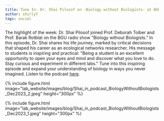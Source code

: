 ```yaml
---
title: Tune In: Dr. Shai Pilosof on -Biology without Biologists- at BGU Radio
author: shirlyf
tags: social
---
```


The highlight of the week: Dr. Shai Pilosof joined Prof. Deborah Toiber and Prof. Barak Rotblat on the BGU radio show "Biology without Biologists."
In this episode, Dr. Shai shares his life journey, marked by critical decisions that shaped his career as an ecological networks researcher.
His message to students is inspiring and practical: "Being a student is an excellent opportunity to open your eyes and mind and discover what you love to do. Stay curious and experiment in different labs." 
Tune into this inspiring episode and expand your understanding of biology in ways you never imagined. Listen to the podcast [here](https://podcasters.spotify.com/pod/show/bgu-radio3/episodes/18-e2ds1qh). 

{%
  include figure.html
  image="lab_website/images/blog/Shai_in_podcast_BiologyWithoutBiologists_Dec2023_2.jpeg"
  height="300px"
%}

{%
  include figure.html
  image="lab_website/images/blog/Shai_in_podcast_BiologyWithoutBiologists_Dec2023_1.jpeg"
  height="300px"
%}
